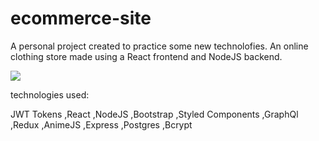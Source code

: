 # ecommerce-site
A personal project created to practice some new technolofies. An online clothing store made using a React frontend and NodeJS backend.

![](https://media3.giphy.com/media/vR1eH5yPDr3Twn0Mf1/giphy.gif)

technologies used:

JWT Tokens
,React
,NodeJS
,Bootstrap
,Styled Components
,GraphQl
,Redux
,AnimeJS
,Express
,Postgres
,Bcrypt
